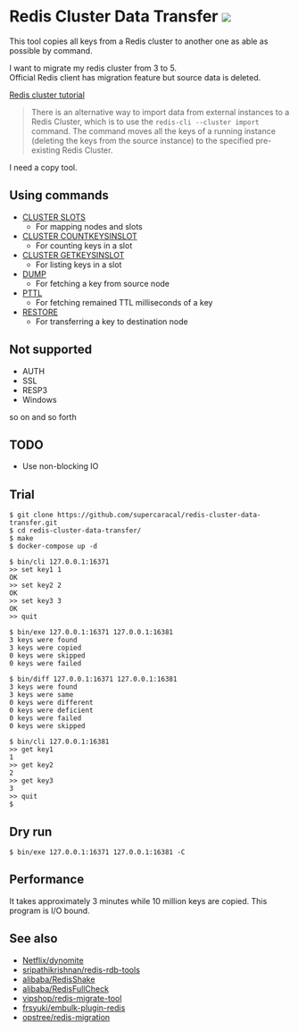 Redis Cluster Data Transfer ![](https://github.com/supercaracal/redis-cluster-data-transfer/workflows/Test/badge.svg?branch=master)
=================================

This tool copies all keys from a Redis cluster to another one as able as possible by command.

I want to migrate my redis cluster from 3 to 5.  
Official Redis client has migration feature but source data is deleted.  

[Redis cluster tutorial](https://redis.io/topics/cluster-tutorial)

> There is an alternative way to import data from external instances to a Redis Cluster, which is to use the `redis-cli --cluster import` command.
> The command moves all the keys of a running instance (deleting the keys from the source instance) to the specified pre-existing Redis Cluster.

I need a copy tool.

## Using commands

* [CLUSTER SLOTS](https://redis.io/commands/cluster-slots)
  * For mapping nodes and slots
* [CLUSTER COUNTKEYSINSLOT](https://redis.io/commands/cluster-countkeysinslot)
  * For counting keys in a slot
* [CLUSTER GETKEYSINSLOT](https://redis.io/commands/cluster-getkeysinslot)
  * For listing keys in a slot
* [DUMP](https://redis.io/commands/dump)
  * For fetching a key from source node
* [PTTL](https://redis.io/commands/pttl)
  * For fetching remained TTL milliseconds of a key
* [RESTORE](https://redis.io/commands/restore)
  * For transferring a key to destination node

## Not supported
* AUTH
* SSL
* RESP3
* Windows

so on and so forth

## TODO
* Use non-blocking IO

## Trial

```
$ git clone https://github.com/supercaracal/redis-cluster-data-transfer.git
$ cd redis-cluster-data-transfer/
$ make
$ docker-compose up -d

$ bin/cli 127.0.0.1:16371
>> set key1 1
OK
>> set key2 2
OK
>> set key3 3
OK
>> quit

$ bin/exe 127.0.0.1:16371 127.0.0.1:16381
3 keys were found
3 keys were copied
0 keys were skipped
0 keys were failed

$ bin/diff 127.0.0.1:16371 127.0.0.1:16381
3 keys were found
3 keys were same
0 keys were different
0 keys were deficient
0 keys were failed
0 keys were skipped

$ bin/cli 127.0.0.1:16381
>> get key1
1
>> get key2
2
>> get key3
3
>> quit
$
```

## Dry run

```
$ bin/exe 127.0.0.1:16371 127.0.0.1:16381 -C
```

## Performance
It takes approximately 3 minutes while 10 million keys are copied. This program is I/O bound.

## See also
* [Netflix/dynomite](https://github.com/Netflix/dynomite)
* [sripathikrishnan/redis-rdb-tools](https://github.com/sripathikrishnan/redis-rdb-tools)
* [alibaba/RedisShake](https://github.com/alibaba/RedisShake)
* [alibaba/RedisFullCheck](https://github.com/alibaba/RedisFullCheck)
* [vipshop/redis-migrate-tool](https://github.com/vipshop/redis-migrate-tool)
* [frsyuki/embulk-plugin-redis](https://github.com/frsyuki/embulk-plugin-redis)
* [opstree/redis-migration](https://github.com/opstree/redis-migration)
